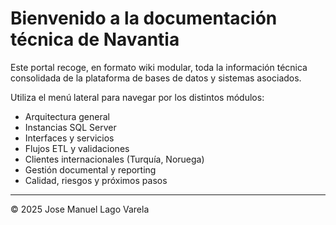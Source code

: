 # Bienvenido a la documentación técnica de Navantia

Este portal recoge, en formato wiki modular, toda la información técnica consolidada de la plataforma de bases de datos y sistemas asociados.

Utiliza el menú lateral para navegar por los distintos módulos:

- Arquitectura general
- Instancias SQL Server
- Interfaces y servicios
- Flujos ETL y validaciones
- Clientes internacionales (Turquía, Noruega)
- Gestión documental y reporting
- Calidad, riesgos y próximos pasos

---

© 2025 Jose Manuel Lago Varela
